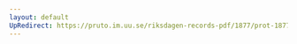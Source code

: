 ```yaml
---
layout: default
UpRedirect: https://pruto.im.uu.se/riksdagen-records-pdf/1877/prot-1877--ak--039/prot-1877--ak--039_035.pdf
---
```

